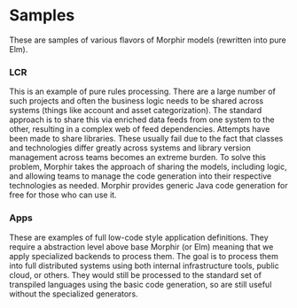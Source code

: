 # Samples
These are samples of various flavors of Morphir models (rewritten into pure Elm).

### LCR
This is an example of pure rules processing.  There are a large number of such projects and often the business logic needs to be shared across systems (things like account and asset categorization).  The standard approach is to share this via enriched data feeds from one system to the other, resulting in a complex web of feed dependencies.  Attempts have been made to share libraries.  These usually fail due to the fact that classes and technologies differ greatly across systems and library version management across teams becomes an extreme burden.  To solve this problem, Morphir takes the approach of sharing the models, including logic, and allowing teams to manage the code generation into their respective technologies as needed.  Morphir provides generic Java code generation for free for those who can use it.

### Apps
These are examples of full low-code style application definitions.  They require a abstraction level above base Morphir (or Elm) meaning that we apply specialized backends to process them.  The goal is to process them into full distributed systems using both internal infrastructure tools, public cloud, or others.  They would still be processed to the standard set of transpiled languages using the basic code generation, so are still useful without the specialized generators.
